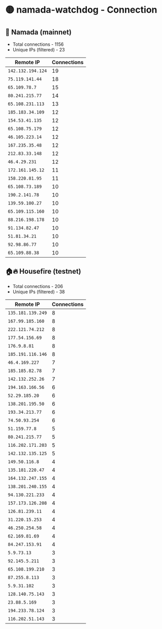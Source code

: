 # 🟡 namada-watchdog - Connection

## 🚀 Namada (mainnet)
- Total connections - 1156
- Unique IPs (filtered) - 23

| Remote IP | Connections |
|-----------|-------------|
| `142.132.194.124` | 19 |
| `75.119.141.44` | 18 |
| `65.109.78.7` | 15 |
| `80.241.215.77` | 14 |
| `65.108.231.113` | 13 |
| `185.183.34.109` | 12 |
| `154.53.41.135` | 12 |
| `65.108.75.179` | 12 |
| `46.105.223.14` | 12 |
| `167.235.35.48` | 12 |
| `212.83.33.148` | 12 |
| `46.4.29.231` | 12 |
| `172.161.145.12` | 11 |
| `158.220.81.95` | 11 |
| `65.108.73.189` | 10 |
| `190.2.141.78` | 10 |
| `139.59.100.27` | 10 |
| `65.109.115.160` | 10 |
| `88.216.198.178` | 10 |
| `91.134.82.47` | 10 |
| `51.81.34.21` | 10 |
| `92.98.86.77` | 10 |
| `65.109.88.38` | 10 |

## 🏠🔥 Housefire (testnet)

- Total connections - 206
- Unique IPs (filtered) - 38

| Remote IP | Connections |
|-----------|-------------|
| `135.181.139.249` | 8 |
| `167.99.185.160` | 8 |
| `222.121.74.212` | 8 |
| `177.54.156.69` | 8 |
| `176.9.8.81` | 8 |
| `185.191.116.146` | 8 |
| `46.4.169.227` | 7 |
| `185.185.82.78` | 7 |
| `142.132.252.26` | 7 |
| `194.163.166.56` | 6 |
| `52.29.185.20` | 6 |
| `138.201.195.50` | 6 |
| `193.34.213.77` | 6 |
| `74.50.93.254` | 6 |
| `51.159.77.8` | 5 |
| `80.241.215.77` | 5 |
| `116.202.171.203` | 5 |
| `142.132.135.125` | 5 |
| `149.50.116.8` | 4 |
| `135.181.220.47` | 4 |
| `164.132.247.155` | 4 |
| `138.201.240.155` | 4 |
| `94.130.221.233` | 4 |
| `157.173.126.208` | 4 |
| `126.81.239.11` | 4 |
| `31.220.15.253` | 4 |
| `46.250.254.58` | 4 |
| `62.169.81.69` | 4 |
| `84.247.153.91` | 4 |
| `5.9.73.13` | 3 |
| `92.145.5.211` | 3 |
| `65.108.199.210` | 3 |
| `87.255.8.113` | 3 |
| `5.9.31.102` | 3 |
| `128.140.75.143` | 3 |
| `23.88.5.169` | 3 |
| `194.233.78.124` | 3 |
| `116.202.51.143` | 3 |

